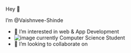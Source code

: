 Hey 👋 
 
 I’m @Vaishnvee-Shinde
- 👀 I’m interested in web & App Development
- ![image](https://user-images.githubusercontent.com/65480790/114814637-33a3d500-9dd2-11eb-8bfb-b38e9dc35c7b.png) currently Computer Science Student
- 💞️ I’m looking to collaborate on 

<!---
Vaishnvee-Shinde/Vaishnvee-Shinde is a ✨ special ✨ repository because its `README.md` (this file) appears on your GitHub profile.
You can click the Preview link to take a look at your changes.
--->
